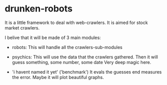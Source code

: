 drunken-robots
==============

It is a little framework to deal with web-crawlers. It is aimed for stock market crawlers.

I belive that it will be made of 3 main modules:

- robots:
    This will handle all the crawlers-sub-modules

- psychics:
    This will use the data that the crawlers gathered.
	Then it will guess something, some number, some date
        Very deep magic here.

- 'i havent named it yet' ('benchmark')
    It evals the guesses end measures the error.
	Maybe it will plot beautiful graphs.
